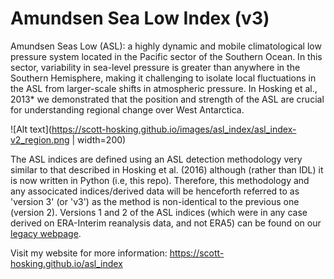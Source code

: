 # Amundsen Sea Low Index (v3)

Amundsen Seas Low (ASL): a highly dynamic and mobile climatological low pressure system located in the Pacific sector of the Southern Ocean. In this sector, variability in sea-level pressure is greater than anywhere in the Southern Hemisphere, making it challenging to isolate local fluctuations in the ASL from larger-scale shifts in atmospheric pressure. In Hosking et al., 2013* we demonstrated that the position and strength of the ASL are crucial for understanding regional change over West Antarctica. 

![Alt text](https://scott-hosking.github.io/images/asl_index/asl_index-v2_region.png  | width=200)

The ASL indices are defined using an ASL detection methodology very similar to that described in Hosking et al. (2016) although (rather than IDL) it is now written in Python (i.e, this repo). Therefore, this methodology and any associcated indices/derived data will be henceforth referred to as 'version 3' (or 'v3') as the method is non-identical to the previous one (version 2). Versions 1 and 2 of the ASL indices (which were in any case derived on ERA-Interim reanalysis data, and not ERA5) can be found on our [legacy webpage](https://legacy.bas.ac.uk/data/absl/index2.html).

Visit my website for more information: https://scott-hosking.github.io/asl_index